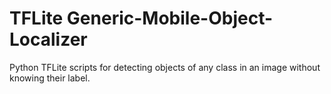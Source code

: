 # TFLite Generic-Mobile-Object-Localizer
Python TFLite scripts for detecting objects of any class in an image without knowing their label. 
